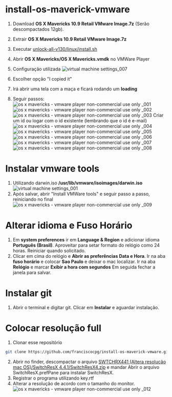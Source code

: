# install-os-maverick-vmware

1. Download **OS X Mavericks 10.9 Retail VMware Image.7z** (Serão descompactados 12gb).
2. Extrair **OS X Mavericks 10.9 Retail VMware Image.7z**
3. Executar [unlock-all-v130/linux/install.sh](unlock-all-v130/linux/install.sh)
3. Abrir **OS X Mavericks/OS X Mavericks.vmdk** no VMWare Player
4. Configuração utilizada
![virtual machine settings_007](https://cloud.githubusercontent.com/assets/3680556/8146356/164f9aca-120a-11e5-9488-1d9e93df3ec2.png)

5. Escolher opção "I copied it"
6. Irá abrir uma tela com a maça e ficará rodando um **loading**

7. Seguir passos:
![os x mavericks - vmware player non-commercial use only _001](https://cloud.githubusercontent.com/assets/3680556/8146308/0bcc4d3e-1208-11e5-9813-236326d58f09.png)
![os x mavericks - vmware player non-commercial use only _002](https://cloud.githubusercontent.com/assets/3680556/8146341/92e4ecbc-1209-11e5-80a8-a52a5658759a.png)
![os x mavericks - vmware player non-commercial use only _003](https://cloud.githubusercontent.com/assets/3680556/8146340/92e32fda-1209-11e5-9e3b-3ad55ec8b305.png)
Criar um id ou logar com o id existente (lembrando que o id é e-mail)
![os x mavericks - vmware player non-commercial use only _004](https://cloud.githubusercontent.com/assets/3680556/8146342/92e70024-1209-11e5-92ea-f4b6d1121f20.png)
![os x mavericks - vmware player non-commercial use only _005](https://cloud.githubusercontent.com/assets/3680556/8146404/f76fa242-120b-11e5-8d8f-10fba84eb837.png)
![os x mavericks - vmware player non-commercial use only _006](https://cloud.githubusercontent.com/assets/3680556/8146405/f77637d8-120b-11e5-9392-33555ef233bf.png)
![os x mavericks - vmware player non-commercial use only _007](https://cloud.githubusercontent.com/assets/3680556/8146414/74b5f5f8-120c-11e5-9346-a7a3554fcaa1.png)
![os x mavericks - vmware player non-commercial use only _008](https://cloud.githubusercontent.com/assets/3680556/8146400/c91d1d70-120b-11e5-977b-5074dd43b4e1.png)

# Instalar vmware tools
1. Utilizando darwin.iso **/usr/lib/vmware/isoimages/darwin.iso**
![virtual machine settings_001](https://cloud.githubusercontent.com/assets/3680556/8146426/1c7a2386-120d-11e5-80da-8b32258a2452.png)
2. Após salvar, abrir "Install VMWare tools" e seguir passo a passo, reiniciando no final
![os x mavericks - vmware player non-commercial use only _009](https://cloud.githubusercontent.com/assets/3680556/8146439/261a1e4a-120e-11e5-9356-62ddb17aef0d.png)

# Alterar idioma e Fuso Horário
1. Em **system preferences** ir em **Language & Region** e adicionar idioma **Português (Brasil)**. Aproveitar para setar formato do relógio como 24 horas. Reiniciar quando solicitado. 
2. Clicar em cima do relógio e **Abrir as preferências Data e Hora**. Ir na aba **fuso horário** e colocar **Sao Paulo** e deixar o mac localizar. Ir na aba **Relógio** e marcar **Exibir a hora com segundos** Em seguida fechar a janela para salvar.

# Instalar git
1. Abrir o terminal e digitar git. Clicar em **Instalar** e aguardar instalação.

# Colocar resolução full
1. Clonar esse repositório
```sh
git clone https://github.com/franciscocpg/install-os-maverick-vmware.git
```
2. Abrir no finder, descompactar o arquivo [SWTCHRX441 (Altera resolução mac OS)/SwitchResX 4.4.1/SwitchResX4.zip](https://github.com/franciscocpg/install-os-maverick-vmware/blob/master/SWTCHRX441%20(Altera%20resolu%C3%A7%C3%A3o%20mac%20OS)/SwitchResX%204.4.1/SwitchResX4.zip) e mandar Abrir o arquivo SwitchResX.prefPane para instalar SwitchResX.
3. Registrar o programa utilizando key.rtf
4. Alterar a resolução de acordo com o tamanho do monitor.
![os x mavericks - vmware player non-commercial use only _012](https://cloud.githubusercontent.com/assets/3680556/8146530/10242576-1214-11e5-8487-0723da5368e6.png)
